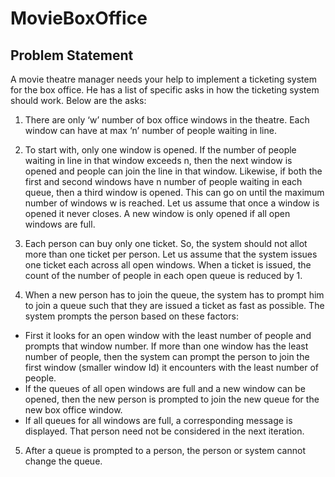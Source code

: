# MovieBoxOffice

## Problem Statement
A movie theatre manager needs your help to implement a ticketing system for the box office. He has a list of specific asks in how the ticketing system should work. Below are the asks:

1. There are only ‘w’ number of box office windows in the theatre. Each window can have at max ‘n’ number of people waiting in line.

2. To start with, only one window is opened. If the number of people waiting in line in that window exceeds n, then the next window is opened and people can join the line in that window. Likewise, if both the first and second windows have n number of people waiting in each queue, then a third window is opened. This can go on until the maximum number of windows w is reached. Let us assume that once a window is opened it never closes. A new window is only opened if all open windows are full.

3. Each person can buy only one ticket. So, the system should not allot more than one ticket per person. Let us assume that the system issues one ticket each across all open windows. When a ticket is issued, the count of the number of people in each open queue is reduced by 1.

4. When a new person has to join the queue, the system has to prompt him to join a queue such that they are issued a ticket as fast as possible. The system prompts the person based on these factors:
  - First it looks for an open window with the least number of people and prompts that window number. If more than one window has the least number of people, then the system can  prompt the person to join the first window (smaller window Id) it encounters with the least number of people.
  - If the queues of all open windows are full and a new window can be opened, then the new person is prompted to join the new queue for the new box office window.
  - If all queues for all windows are full, a corresponding message is displayed. That person need not be considered in the next iteration.

5. After a queue is prompted to a person, the person or system cannot change the queue.
